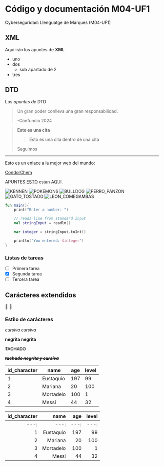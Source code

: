 # Código y documentación M04-UF1
Cyberseguridad: Llenguatge de Marques (M04-UF1)

## XML
Aquí irán los apuntes de **XML**

* uno
* dos
	* sub apartado de 2
* tres

## DTD
Los _apuntes de_ DTD

> Un gran poder conlleva
> una gran responsabilidad.
>
> -Confuncio 2024

> **Esto es una cita**
>> Esto es una cita dentro de una cita
>
> Seguimos

---

Esto es un enlace a la mejor web del mundo:

[CondorChem](https://condorchem.com)

APUNTES [ESTO](https://docs.google.com/document/d/12UVaIpjYA7eKJqR1VlwiqFFe48XOeywlfHzuTEe4ObU/edit?usp=sharing) estan AQUI.

![KENNEN](https://static.wikia.nocookie.net/leagueoflegends/images/c/ca/Kennen_Render.png/revision/latest?cb=20200318223339)
![POKEMONS](https://todoestrategia.es/blog/wp-content/uploads/2023/01/Squirtle-Bulbasaur-Pokemon.jpg)
![BULLDOG](https://previews.123rf.com/images/cole123rf/cole123rf0908/cole123rf090800007/5283795-bulldog-ingl%C3%A9s-durmiendo-con-gafas-y-una-novela-de-lectura.jpg)
![PERRO_PANZON](https://heraldodemexico.com.mx/u/fotografias/m/2021/6/13/f1280x720-383580_515255_5050.jpg)
![GATO_TOSTADO](https://atopisimo.com/wp-content/uploads/2020/01/Gato-tostada.jpg)
![LEON_COMEGAMBAS](https://s1.ppllstatics.com/laverdad/www/pre2017/multimedia/noticias/201504/15/media/cortadas/leoncomegamba--320x378.jpg)
```kotlin
fun main(){
	print("Enter a number: ")

	// reads line from standard input
	val stringInput = readln()

	var integer = stringInput.toInt()

	println("You entered: $integer")
}
```

### Listas de tareas

- [ ] Primera tarea
- [X] Segunda tarea
- [ ] Tercera tarea

## Carácteres extendidos

:eggplant: :hot_face:

### Estilo de carácteres

*cursiva* _cursiva_

**negrita** __negrita__

~~TACHADO~~

~~***tachado negrita y cursiva***~~

| id_character | name | age | level |
| --- | --- | --- | --- |
| 1 | Eustaquio | 197 | 99 |
| 2 | Mariana | 20 | 100 |
| 3 | Mortadelo | 100 | 1 |
| 4 | Messi | 44 | 32 |

| id_character | name | age | level |
| ---: | ---: | ---: | ---: |
| ---: | ---: | ---: | ---: |
| 1 | Eustaquio | 197 | 99 |
| 2 | Mariana | 20 | 100 |
| 3 | Mortadelo | 100 | 1 |
| 4 | Messi | 44 | 32 |
